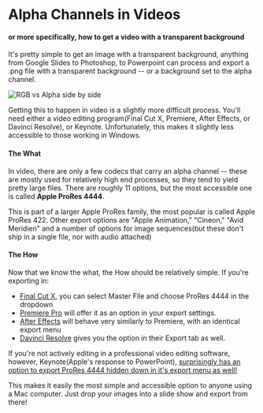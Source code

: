 # Alpha Channels in Videos
#### or more specifically, how to get a video with a transparent background

It's pretty simple to get an image with a transparent background, anything from Google Slides to Photoshop, to Powerpoint can process and export a .png file with a transparent background -- or a background set to the alpha channel.

![RGB vs Alpha side by side](https://pbblogassets.s3.amazonaws.com/uploads/2020/08/05105206/RGBvsALpha-1.jpg)

Getting this to happen in video is a slightly more difficult process. You'll need either a video editing program(Final Cut X, Premiere, After Effects, or Davinci Resolve), or Keynote. Unfortunately, this makes it slightly less accessible to those working in Windows.

#### The What

In video, there are only a few codecs that carry an alpha channel -- these are mostly used for relatively high end processes, so they tend to yield pretty large files. There are roughly 11 options, but the most accessible one is called **Apple ProRes 4444**.

This is part of a larger Apple ProRes family, the most popular is called Apple ProRes 422. Other export options are "Apple Animation," "Cineon," "Avid Meridien" and a number of options for image sequences(but these don't ship in a single file, nor with audio attached)

#### The How

Now that we know the what, the How should be relatively simple. If you're exporting in:

- [Final Cut X](https://larryjordan.com/articles/how-to-get-the-best-image-quality-exporting-prores-master-files/), you can select Master File and choose ProRes 4444 in the dropdown
- [Premiere Pro](https://www.youtube.com/watch?v=ePjVb2d2HY4) will offer it as an option in your export settings.
- [After Effects](https://postproduction.emerson.edu/hc/en-us/articles/360002749754-Exporting-from-After-Effects) will behave very similarly to Premiere, with an identical export menu
- [Davinci Resolve](https://motionarray.com/learn/davinci-resolve/export-alpha-channel-davinci-resolve/) gives you the option in their Export tab as well.

If you're not actively editing in a professional video editing software, however, Keynote(Apple's response to PowerPoint), [surprisingly has an option to export ProRes 4444 hidden down in it's export menu as well!](https://support.ecamm.com/en/articles/3972849-exporting-a-movie-with-transparency-in-apple-keynote)

This makes it easily the most simple and accessible option to anyone using a Mac computer. Just drop your images into a slide show and export from there!
